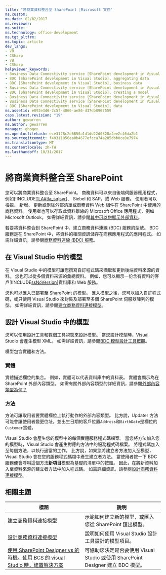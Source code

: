 ```yaml
---
title: "將商業資料整合至 SharePoint |Microsoft 文件"
ms.custom: 
ms.date: 02/02/2017
ms.reviewer: 
ms.suite: 
ms.technology: office-development
ms.tgt_pltfrm: 
ms.topic: article
dev_langs:
- VB
- CSharp
- VB
- CSharp
helpviewer_keywords:
- Business Data Connectivity service [SharePoint development in Visual Studio], business data
- BDC [SharePoint development in Visual Studio], aggregating data
- BDC [SharePoint development in Visual Studio], business data
- Business Data Connectivity service [SharePoint development in Visual Studio], aggregating data
- BDC [SharePoint development in Visual Studio], creating a model
- Business Data Connectivity service [SharePoint development in Visual Studio], creating a model
- Business Data Connectivity service [SharePoint development in Visual Studio], data
- BDC [SharePoint development in Visual Studio], data
ms.assetid: e092e3d6-2c5f-4060-ae86-d37db8967559
caps.latest.revision: "19"
author: gewarren
ms.author: gewarren
manager: ghogen
ms.openlocfilehash: ece3128c2d6850a1d1dd22d0328a4ee2c46da2b1
ms.sourcegitcommit: f40311056ea0b4677efcca74a285dbb0ce0e7974
ms.translationtype: MT
ms.contentlocale: zh-TW
ms.lasthandoff: 10/31/2017
---
```

# <a name="integrating-business-data-into-sharepoint"></a>將商業資料整合至 SharePoint
  您可以將商業資料整合至 SharePoint。 商務資料可以來自後端伺服器應用程式，例如[!INCLUDE[TLA#tla_sqlsvr](../sharepoint/includes/tlasharptla-sqlsvr-md.md)]、 Siebel 和 SAP，或 Web 服務。 使用者可以檢視、 新增、 更新或刪除外部清單或商務資料 Web 組件在 SharePoint 中使用的商務資料。  使用者也可以存取此資料離線的 Microsoft Office 應用程式，例如 Microsoft Outlook。 如需詳細資訊，請參閱[其中可以您顯示外部資料](http://go.microsoft.com/fwlink/?LinkId=169295)。  
  
 若要將資料整合到 SharePoint 中，建立商務資料連線 (BDC) 服務的型號。 BDC 服務是在 SharePoint 中，將資料的相關資訊儲存在商務應用程式的應用程式。 如需詳細資訊，請參閱[商務資料連線 (BDC) 服務](http://go.microsoft.com/fwlink/?LinkID=169276)。  
  
## <a name="models-in-visual-studio"></a>在 Visual Studio 中的模型  
 在 Visual Studio 中的模型可讓您撰寫自訂程式碼來擷取和更新後端資料來源的資料。 您也可以從多個資料來源的彙總資料。 例如，您可以顯示一份含有資料的客戶[!INCLUDE[ssNoVersion](../sharepoint/includes/ssnoversion-md.md)]資料庫和 Web 服務。  
  
 您也可以匯入已部署至 SharePoint 的模型。 匯入模型之後，您可以加入自訂程式碼，或只使用 Visual Studio 來封裝及部署至多個 SharePoint 伺服器陣列的模型。 如需詳細資訊，請參閱[建立商務資料連接模型](../sharepoint/creating-a-business-data-connectivity-model.md)。  
  
## <a name="designing-a-model-in-visual-studio"></a>設計 Visual Studio 中的模型  
 您可以使用設計工具和數個工具視窗來設計模型。 當您設計模型時，Visual Studio 會產生模型 XML。 如需詳細資訊，請參閱[BDC 模型設計工具概觀](../sharepoint/bdc-model-design-tools-overview.md)。  
  
 模型包含實體和方法。  
  
### <a name="entities"></a>實體  
 實體描述欄位的集合。 例如，實體可以代表資料庫中的資料表。 實體會顯示為在 SharePoint 外部內容類型。 如需有關外部內容類型的詳細資訊，請參閱[外部內容類型為何？](http://go.microsoft.com/fwlink/?LinkId=169293)  
  
### <a name="methods"></a>方法  
 方法可讓取用者要實體欄位上執行動作的外部內容類型。 比方說，Updater 方法可能會讓使用者變更位址，並出生日期的客戶位置`Address`和`BirthDate`是欄位的`Customer`實體。  
  
 Visual Studio 會產生您的模型中的每個實體服務程式碼檔案。 當您將方法加入您的模型時，Visual Studio 會產生對應的方法中的服務程式碼檔案。 將程式碼加入至每個方法，以執行適當的工作。 比方說，如果您將建立者方法加入至模型，Visual Studio 會在您的服務程式碼檔中產生建立者方法。 當使用者按一下 BDC 服務便會呼叫這個方法**新項目**模型為基礎的清單中的按鈕。 因此，在將新資料加入至資料來源的建立者方法中加入程式碼。 如需詳細資訊，請參閱[設計商務資料連接模型](../sharepoint/designing-a-business-data-connectivity-model.md)。  
  
## <a name="related-topics"></a>相關主題  
  
|標題|說明|  
|-----------|-----------------|  
|[建立商務資料連接模型](../sharepoint/creating-a-business-data-connectivity-model.md)|示範如何建立新的模型，或匯入您從 SharePoint 匯出模型。|  
|[設計商務資料連接模型](../sharepoint/designing-a-business-data-connectivity-model.md)|說明如何使用 Visual Studio 設計工具設計的模型項目。|  
|[使用 SharePoint Designer vs 的時機。使用 BCS 的 visual Studio 時，建置解決方案](http://go.microsoft.com/fwlink/?LinkID=183448)|可協助您決定是否要使用 Visual Studio 或使用 SharePoint Designer 建立 BDC 模型。|  
  
  